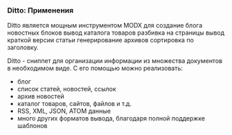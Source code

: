 
<meta http-equiv="Content-Type" content="text/html; charset=utf-8">
<h3>Ditto: Применения </h3> 
Ditto является мощным инструментом MODX для создание блога новостных блоков вывод каталога товаров разбивка на страницы вывод краткой версии статьи генерирование архивов сортировка по заголовку.	
<br>
<p>Ditto - сниппет для организации информации из множества документов в необходимом виде. С его помощью можно реализовать:</p>
<ul>
	<li>блог</li>
	<li>список статей, новостей, ссылок</li>
	<li>архив новостей</li>
	<li>каталог товаров, сайтов, файлов и т.д.</li>
	<li>RSS, XML, JSON, ATOM данные</li>
	<li>много других форматов вывода, благодаря полной поддержке шаблонов</li>
</ul>